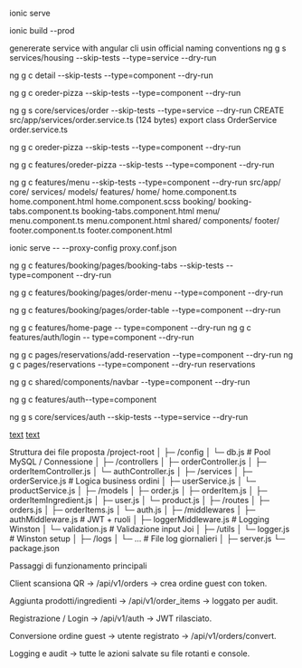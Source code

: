 ionic serve

ionic build --prod

genererate service with angular cli usin official naming conventions
ng g s services/housing --skip-tests --type=service --dry-run

ng g c detail --skip-tests --type=component --dry-run

ng g c oreder-pizza --skip-tests --type=component --dry-run

ng g s core/services/order --skip-tests --type=service --dry-run
CREATE src/app/services/order.service.ts (124 bytes)
export class OrderService
order.service.ts

ng g c oreder-pizza --skip-tests --type=component --dry-run

ng g c features/oreder-pizza --skip-tests --type=component --dry-run

ng g c features/menu --skip-tests --type=component --dry-run
src/app/
core/
services/
models/
features/
home/
home.component.ts
home.component.html
home.component.scss
booking/
booking-tabs.component.ts
booking-tabs.component.html
menu/
menu.component.ts
menu.component.html
shared/
components/
footer/
footer.component.ts
footer.component.html

ionic serve -- --proxy-config proxy.conf.json

ng g c features/booking/pages/booking-tabs --skip-tests --type=component --dry-run

ng g c features/booking/pages/order-menu --type=component --dry-run

ng g c features/booking/pages/order-table --type=component --dry-run

ng g c features/home-page -- type=component --dry-run
ng g c features/auth/login -- type=component --dry-run

ng g c pages/reservations/add-reservation --type=component --dry-run
ng g c pages/reservations --type=component --dry-run
reservations

ng g c shared/components/navbar --type=component --dry-run

ng g c features/auth--type=component

ng g s core/services/auth --skip-tests --type=service --dry-run

[text](tsconfig.spec.json)
[text](src/app/features/pages)

Struttura dei file proposta
/project-root
│
├─ /config
│ └─ db.js # Pool MySQL / Connessione
│
├─ /controllers
│ ├─ orderController.js
│ ├─ orderItemController.js
│ └─ authController.js
│
├─ /services
│ ├─ orderService.js # Logica business ordini
│ ├─ userService.js
│ └─ productService.js
│
├─ /models
│ ├─ order.js
│ ├─ orderItem.js
│ ├─ orderItemIngredient.js
│ ├─ user.js
│ └─ product.js
│
├─ /routes
│ ├─ orders.js
│ ├─ orderItems.js
│ └─ auth.js
│
├─ /middlewares
│ ├─ authMiddleware.js # JWT + ruoli
│ ├─ loggerMiddleware.js # Logging Winston
│ └─ validation.js # Validazione input Joi
│
├─ /utils
│ └─ logger.js # Winston setup
│
├─ /logs
│ └─ ... # File log giornalieri
│
├─ server.js
└─ package.json

Passaggi di funzionamento principali

Client scansiona QR → /api/v1/orders → crea ordine guest con token.

Aggiunta prodotti/ingredienti → /api/v1/order_items → loggato per audit.

Registrazione / Login → /api/v1/auth → JWT rilasciato.

Conversione ordine guest → utente registrato → /api/v1/orders/convert.

Logging e audit → tutte le azioni salvate su file rotanti e console.
